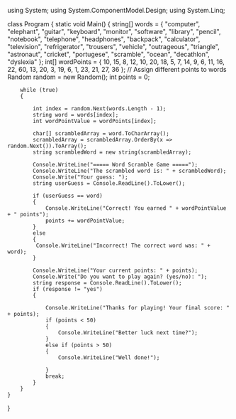 using System;
using System.ComponentModel.Design;
using System.Linq;

class Program
{
    static void Main()
    {
        string[] words = { "computer", "elephant", "guitar", "keyboard", "monitor", "software", "library", "pencil", "notebook", "telephone", "headphones", "backpack", "calculator", "television", "refrigerator", "trousers", "vehicle", "outrageous", "triangle", "astronaut", "cricket", "portugese", "scramble", "ocean", "decathlon", "dyslexia" };
        int[] wordPoints = { 10, 15, 8, 12, 10, 20, 18, 5, 7, 14, 9, 6, 11, 16, 22, 60, 13, 20, 3, 19, 6, 1, 23, 21, 27, 36 }; // Assign different points to words
        Random random = new Random();
        int points = 0;

        while (true)
        {

            int index = random.Next(words.Length - 1);
            string word = words[index];
            int wordPointValue = wordPoints[index];

            char[] scrambledArray = word.ToCharArray();
            scrambledArray = scrambledArray.OrderBy(x => random.Next()).ToArray();
            string scrambledWord = new string(scrambledArray);

            Console.WriteLine("===== Word Scramble Game =====");
            Console.WriteLine("The scrambled word is: " + scrambledWord);
            Console.Write("Your guess: ");
            string userGuess = Console.ReadLine().ToLower();

            if (userGuess == word)
            {
                Console.WriteLine("Correct! You earned " + wordPointValue + " points");
                points += wordPointValue;
            }
            else
            {
             Console.WriteLine("Incorrect! The correct word was: " + word);
            }

            Console.WriteLine("Your current points: " + points);
            Console.Write("Do you want to play again? (yes/no): ");
            string response = Console.ReadLine().ToLower();
            if (response != "yes")
            {
                
                Console.WriteLine("Thanks for playing! Your final score: " + points);
                if (points < 50)
                {
                    Console.WriteLine("Better luck next time?");
                }
                else if (points > 50)
                {
                    Console.WriteLine("Well done!");

                }
                break;
            }
        }
    }
}
